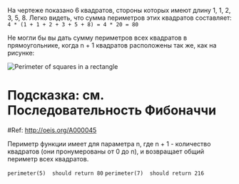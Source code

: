 На чертеже показано 6 квадратов, 
стороны которых имеют длину 1, 1, 2, 3, 5, 8.
Легко видеть, что сумма периметров этих квадратов составляет: 
`4 * (1 + 1 + 2 + 3 + 5 + 8) = 4 * 20 = 80`

Не могли бы вы дать сумму периметров всех квадратов в прямоугольнике, 
когда n + 1 квадратов расположены так же, как на рисунке:

![Perimeter of squares in a rectangle](http://i.imgur.com/EYcuB1wm.jpg)

# Подсказка: см. Последовательность Фибоначчи

#Ref: http://oeis.org/A000045

Периметр функции имеет для параметра n, 
где n + 1 - количество квадратов (они пронумерованы от 0 до n), 
и возвращает общий периметр всех квадратов.

`perimeter(5)  should return 80`
`perimeter(7)  should return 216`